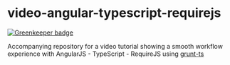 video-angular-typescript-requirejs
========================

[![Greenkeeper badge](https://badges.greenkeeper.io/basarat/demo-gruntts-melbjs-sep2013.svg)](https://greenkeeper.io/)

Accompanying repository for a video tutorial 
showing a smooth workflow experience with AngularJS - TypeScript - RequireJS using [grunt-ts](https://npmjs.org/package/grunt-ts)
